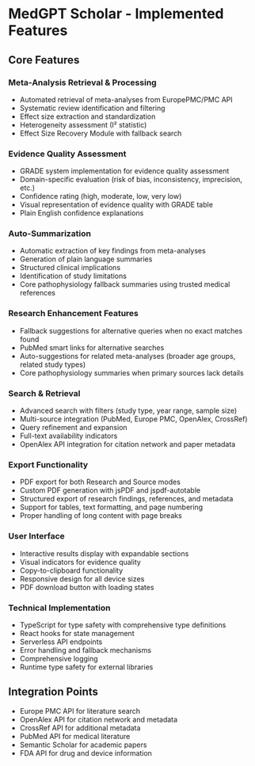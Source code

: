 # MedGPT Scholar - Implemented Features

## Core Features

### Meta-Analysis Retrieval & Processing
- Automated retrieval of meta-analyses from EuropePMC/PMC API
- Systematic review identification and filtering
- Effect size extraction and standardization
- Heterogeneity assessment (I² statistic)
- Effect Size Recovery Module with fallback search

### Evidence Quality Assessment
- GRADE system implementation for evidence quality assessment
- Domain-specific evaluation (risk of bias, inconsistency, imprecision, etc.)
- Confidence rating (high, moderate, low, very low)
- Visual representation of evidence quality with GRADE table
- Plain English confidence explanations

### Auto-Summarization
- Automatic extraction of key findings from meta-analyses
- Generation of plain language summaries
- Structured clinical implications
- Identification of study limitations
- Core pathophysiology fallback summaries using trusted medical references

### Research Enhancement Features
- Fallback suggestions for alternative queries when no exact matches found
- PubMed smart links for alternative searches
- Auto-suggestions for related meta-analyses (broader age groups, related study types)
- Core pathophysiology summaries when primary sources lack details

### Search & Retrieval
- Advanced search with filters (study type, year range, sample size)
- Multi-source integration (PubMed, Europe PMC, OpenAlex, CrossRef)
- Query refinement and expansion
- Full-text availability indicators
- OpenAlex API integration for citation network and paper metadata

### Export Functionality
- PDF export for both Research and Source modes
- Custom PDF generation with jsPDF and jspdf-autotable
- Structured export of research findings, references, and metadata
- Support for tables, text formatting, and page numbering
- Proper handling of long content with page breaks

### User Interface
- Interactive results display with expandable sections
- Visual indicators for evidence quality
- Copy-to-clipboard functionality
- Responsive design for all device sizes
- PDF download button with loading states

### Technical Implementation
- TypeScript for type safety with comprehensive type definitions
- React hooks for state management
- Serverless API endpoints
- Error handling and fallback mechanisms
- Comprehensive logging
- Runtime type safety for external libraries

## Integration Points
- Europe PMC API for literature search
- OpenAlex API for citation network and metadata
- CrossRef API for additional metadata
- PubMed API for medical literature
- Semantic Scholar for academic papers
- FDA API for drug and device information
